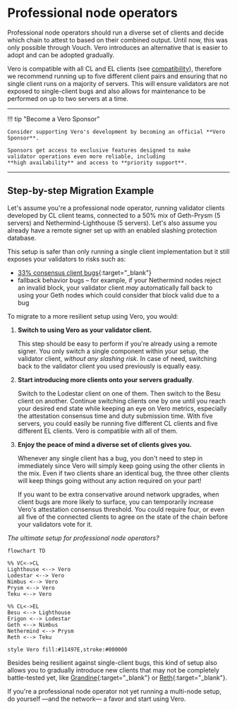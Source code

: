 # Professional node operators

Professional node operators should run
a diverse set of clients and decide which chain to attest
to based on their combined output. Until now, this was only
possible through Vouch. Vero introduces an alternative
that is easier to adopt and can be adopted gradually.

Vero is compatible with all CL and EL clients
(see [compatibility](../compatibility.md)),
therefore we recommend running up to five different
client pairs and ensuring that no single client runs
on a majority of servers. This will ensure validators
are not exposed to single-client bugs and also allows
for maintenance to be performed on up to two servers
at a time.

___

!!! tip "Become a Vero Sponsor"

    Consider supporting Vero's development by becoming an official **Vero Sponsor**.

    Sponsors get access to exclusive features designed to make
    validator operations even more reliable, including
    **high availability** and access to **priority support**.

___

## Step-by-step Migration Example

Let's assume you're a professional node operator, running validator
clients developed by CL client teams, connected to a 50% mix of
Geth-Prysm (5 servers) and Nethermind-Lighthouse (5 servers).
Let's also assume you already have a remote signer set up
with an enabled slashing protection database.

This setup is safer than only running a single client
implementation but it still exposes your
validators to risks such as:

- [33% consensus client bugs](https://x.com/potuz_eth/status/1768418899111113125){:target="_blank"}
- fallback behavior bugs – for example, if your Nethermind nodes
  reject an invalid block, your validator client *may* automatically
  fall back to using your Geth nodes which could consider that block
  valid due to a bug

To migrate to a more resilient setup using Vero, you would:

1. **Switch to using Vero as your validator client.**

    This step should be easy to perform if you're already using
    a remote signer. You only switch a single component
    within your setup, the validator client, _without any slashing risk_.
    In case of need, switching back to the validator client you used
    previously is equally easy.

2. **Start introducing more clients onto your servers gradually**.

    Switch to the Lodestar client on one of them. Then switch to the
    Besu client on another. Continue switching clients one by one until
    you reach your desired end state while keeping an eye on Vero metrics,
    especially the attestation consensus time and duty submission time.
    With five servers, you could easily be running five different CL clients
    and five different EL clients. Vero is compatible with all of them.

3. **Enjoy the peace of mind a diverse set of clients gives you.**

    Whenever any single client has a bug, you don't need to step in
    immediately since Vero will simply keep going using the other
    clients in the mix. Even if two clients share an identical bug,
    the three other clients will keep things going without any
    action required on your part!

    If you want to be extra conservative around network upgrades,
    when client bugs are more likely to surface, you can temporarily
    increase Vero's attestation consensus threshold. You could require four,
    or even all five of the connected clients to agree on the state of
    the chain before your validators vote for it.

*The ultimate setup for professional node operators?*

```mermaid
flowchart TD

%% VC<->CL
Lighthouse <--> Vero
Lodestar <--> Vero
Nimbus <--> Vero
Prysm <--> Vero
Teku <--> Vero

%% CL<->EL
Besu <--> Lighthouse
Erigon <--> Lodestar
Geth <--> Nimbus
Nethermind <--> Prysm
Reth <--> Teku

style Vero fill:#11497E,stroke:#000000
```

Besides being resilient against single-client bugs,
this kind of setup also allows you to gradually introduce new
clients that may not be completely battle-tested yet, like
[Grandine](https://github.com/grandinetech/grandine){:target="_blank"} or
[Reth](https://github.com/paradigmxyz/reth){:target="_blank"}.

If you're a professional node operator not yet running
a multi-node setup, do yourself —and the network— a favor
and start using Vero.
